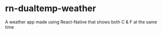 # rn-dualtemp-weather
A weather app made using React-Native that shows both C &amp; F at the same time
